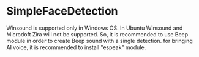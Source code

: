# SimpleFaceDetection

Winsound is supported only in Windows OS. In Ubuntu Winsound and Microdoft Zira will not be supported. So, it is recommended to use Beep module in order to create Beep sound with a single detection. for bringing AI voice, it is recommended to install "espeak" module.

